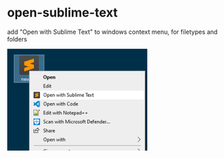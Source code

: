 # open-sublime-text
add "Open with Sublime Text" to windows context menu, for filetypes and folders

<img src="https://github.com/AndMJ/open-sublime-text/blob/main/images/contextMenu.png" width="325px" align="center">
